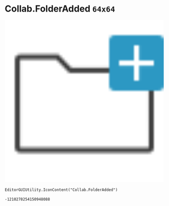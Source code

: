 # Collab.FolderAdded `64x64`
<img src="/img/Collab.FolderAdded.png" width=512 height=512>

``` CSharp
EditorGUIUtility.IconContent("Collab.FolderAdded")
```
```
-1210278254150948088
```
